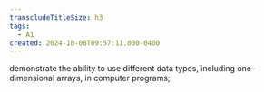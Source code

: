 ```yaml
---
transcludeTitleSize: h3
tags:
  - A1
created: 2024-10-08T09:57:11.000-0400
---
```

demonstrate the ability to use different data types, including one-dimensional arrays, in computer programs;